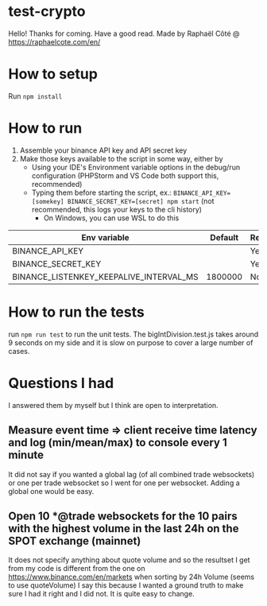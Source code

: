 # test-crypto
Hello! Thanks for coming. Have a good read.
Made by Raphaël Côté @ https://raphaelcote.com/en/

# How to setup

Run `npm install`

# How to run

1. Assemble your binance API key and API secret key
2. Make those keys available to the script in some way, either by
    - Using your IDE's Environment variable options in the debug/run configuration (PHPStorm and VS Code both support this, recommended)
    - Typing them before starting the script, ex.: `BINANCE_API_KEY=[somekey] BINANCE_SECRET_KEY=[secret] npm start` (not recommended, this logs your keys to the cli history)
        - On Windows, you can use WSL to do this

| Env variable                            | Default | Required? |
|-----------------------------------------|---------|-----------|
| BINANCE_API_KEY                         |         | Yes       |
| BINANCE_SECRET_KEY                      |         | Yes       |
| BINANCE_LISTENKEY_KEEPALIVE_INTERVAL_MS | 1800000 | No        |

# How to run the tests

run `npm run test` to run the unit tests. The bigIntDivision.test.js takes around 9 seconds on my side and it is slow on purpose to cover a large number of cases.

# Questions I had 

I answered them by myself but I think are open to interpretation.

## Measure event time => client receive time latency and log (min/mean/max) to console every 1 minute
It did not say if you wanted a global lag (of all combined trade websockets) or one per trade websocket so I went for one per websocket. Adding a global one would be easy.

## Open 10 *@trade websockets for the 10 pairs with the highest volume in the last 24h on the SPOT exchange (mainnet)
It does not specify anything about quote volume and so the resultset I get from my code is different from the one on https://www.binance.com/en/markets when sorting by 24h Volume (seems to use quoteVolume)
I say this because I wanted a ground truth to make sure I had it right and I did not. It is quite easy to change.